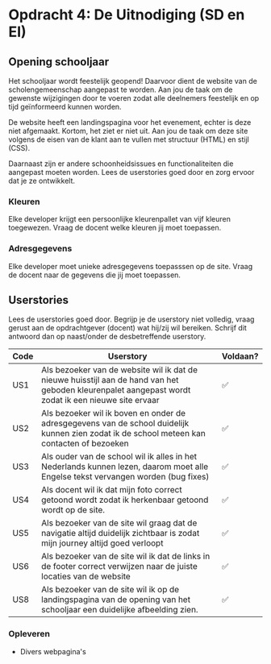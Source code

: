 # Opdracht 4: De Uitnodiging (SD en EI)

## Opening schooljaar

Het schooljaar wordt feestelijk geopend! Daarvoor dient de website van de scholengemeenschap aangepast te worden. Aan jou de taak om de gewenste wijzigingen door te voeren zodat alle deelnemers feestelijk en op tijd geïnformeerd kunnen worden.

De website heeft een landingspagina voor het evenement, echter is deze niet afgemaakt. Kortom, het ziet er niet uit. Aan jou de taak om deze site volgens de eisen van de klant aan te vullen met structuur (HTML) en stijl (CSS).

Daarnaast zijn er andere schoonheidsissues en functionaliteiten die aangepast moeten worden. Lees de userstories goed door en zorg ervoor dat je ze ontwikkelt.

### Kleuren

Elke developer krijgt een persoonlijke kleurenpallet van vijf kleuren toegewezen. Vraag de docent welke kleuren jij moet toepassen.

### Adresgegevens

Elke developer moet unieke adresgegevens toepasssen op de site. Vraag de docent naar de gegevens die jij moet toepassen.

## Userstories

Lees de userstories goed door. Begrijp je de userstory niet volledig, vraag gerust aan de opdrachtgever (docent) wat hij/zij wil bereiken. Schrijf dit antwoord dan op naast/onder de desbetreffende userstory.

| Code | Userstory                                                                                                                                           | Voldaan? |
| ---- | --------------------------------------------------------------------------------------------------------------------------------------------------- | -------- |
| US1  | Als bezoeker van de website wil ik dat de nieuwe huisstijl aan de hand van het geboden kleurenpalet aangepast wordt zodat ik een nieuwe site ervaar |  ✅      |
| US2  | Als bezoeker wil ik boven en onder de adresgegevens van de school duidelijk kunnen zien zodat ik de school meteen kan contacten of bezoeken         |  ✅      |
| US3  | Als ouder van de school wil ik alles in het Nederlands kunnen lezen, daarom moet alle Engelse tekst vervangen worden (bug fixes)                    |  ✅      |
| US4  | Als docent wil ik dat mijn foto correct getoond wordt zodat ik herkenbaar getoond wordt op de site.                                                 |  ✅      |
| US5  | Als bezoeker van de site wil graag dat de navigatie altijd duidelijk zichtbaar is zodat mijn journey altijd goed verloopt                           |  ✅      |
| US6  | Als bezoeker van de site wil ik dat de links in de footer correct verwijzen naar de juiste locaties van de website                                  |  ✅      |
| US8  | Als bezoeker van de site wil ik op de landingspagina van de opening van het schooljaar een duidelijke afbeelding zien.                              |  ✅      |

### Opleveren

- Divers webpagina's
